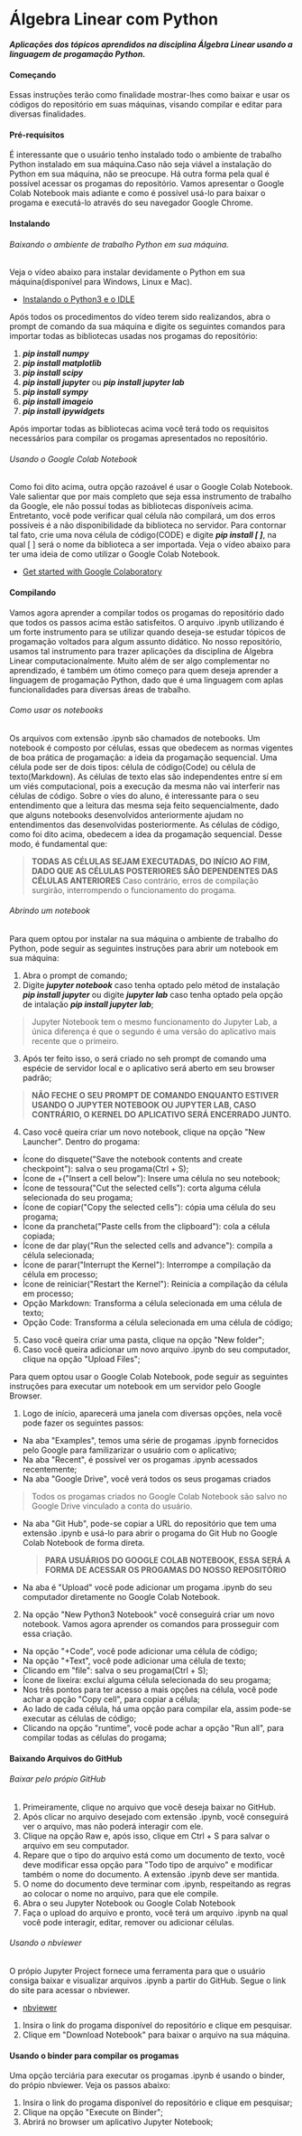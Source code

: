 # Álgebra Linear com Python
**_Aplicações dos tópicos aprendidos na disciplina Álgebra Linear usando a linguagem de progamação Python._**

#### Começando
Essas instruções terão como finalidade mostrar-lhes como baixar e usar os códigos do repositório em suas máquinas, visando compilar e
editar para diversas finalidades.

#### Pré-requisitos
É interessante que o usuário tenho instalado todo o ambiente de trabalho Python instalado em sua máquina.Caso não seja viável a instalação 
do Python em sua máquina, não se preocupe. Há outra forma pela qual é possível acessar os progamas do repositório. Vamos apresentar o 
Google Colab Notebook mais adiante e como é possível usá-lo para baixar o progama e executá-lo através do seu navegador Google Chrome.

#### Instalando

###### Baixando o ambiente de trabalho Python em sua máquina.

Veja o vídeo abaixo para instalar devidamente o Python em sua máquina(disponível para Windows, Linux e Mac).

- [Instalando o Python3 e o IDLE](https://www.youtube.com/watch?v=VuKvR1J2LQE)

Após todos os procedimentos do vídeo terem sido realizandos, abra o prompt de comando da sua máquina e digite os seguintes comandos
para importar todas as bibliotecas usadas nos progamas do repositório:

1. **_pip install numpy_**
2. **_pip install matplotlib_**
3. **_pip install scipy_**
4. **_pip install jupyter_** ou **_pip install jupyter lab_**
5. **_pip install sympy_**
6. **_pip install imageio_**
7. **_pip install ipywidgets_**

Após importar todas as bibliotecas acima você terá todo os requisitos necessários para compilar os progamas apresentados no repositório.

###### Usando o Google Colab Notebook

Como foi dito acima, outra opção razoável é usar o Google Colab Notebook. Vale salientar que por mais completo que seja essa instrumento
de trabalho da Google, ele não possuí todas as bibliotecas disponíveis acima. Entretanto, você pode verificar qual célula não compilará,
um dos erros possíveis é a não disponibilidade da biblioteca no servidor. Para contornar tal fato, crie uma nova célula de código(CODE)
e digite **_pip install [ ]_**, na qual [ ] será o nome da biblioteca a ser importada. Veja o vídeo abaixo para ter uma ideia de como
utilizar o Google Colab Notebook.


- [Get started with Google Colaboratory](https://www.youtube.com/watch?v=inN8seMm7UI)

#### Compilando

Vamos agora aprender a compilar todos os progamas do repositório dado que todos os passos acima estão satisfeitos. O arquivo .ipynb 
utilizando é um forte instrumento para se utilizar quando deseja-se estudar tópicos de progamação voltados para algum assunto 
didático. No nosso repositório, usamos tal instrumento para trazer aplicações da disciplina de Álgebra Linear computacionalmente.
Muito além de ser algo complementar no aprendizado, é também um ótimo começo para quem deseja aprender a linguagem de progamação 
Python, dado que é uma linguagem com aplas funcionalidades para diversas áreas de trabalho.

###### Como usar os notebooks

Os arquivos com extensão .ipynb são chamados de notebooks. Um notebook é composto por células, essas que obedecem as normas vigentes de
boa prática de progamação: a ideia da progamação sequencial. Uma célula pode ser de dois tipos: célula de código(Code) ou célula de 
texto(Markdown). As células de texto elas são independentes entre sí em um viés computacional, pois a execução da mesma não vai 
interferir nas células de código. Sobre o víes do aluno, é interessante para o seu entendimento que a leitura das mesma seja feito
sequencialmente, dado que alguns notebooks desenvolvidos anteriormente ajudam no entendimentos das desenvolvidas posteriormente. As
células de código, como foi dito acima, obedecem a idea da progamação sequencial. Desse modo, é fundamental que:
 > **TODAS AS CÉLULAS SEJAM EXECUTADAS, DO INÍCIO AO FIM, DADO QUE AS CÉLULAS POSTERIORES SÃO DEPENDENTES DAS CÉLULAS ANTERIORES**
 Caso contrário, erros de compilação surgirão, interrompendo o funcionamento do progama.
 
 ###### Abrindo um notebook
 
 Para quem optou por instalar na sua máquina o ambiente de trabalho do Python, pode seguir as seguintes instruções para abrir um 
 notebook em sua máquina:
 
 1. Abra o prompt de comando;
 2. Digite **_jupyter notebook_** caso tenha optado pelo métod de instalação **_pip install jupyter_** ou digite **_jupyter lab_** 
 caso tenha optado pela opção de intalação **_pip install jupyter lab_**;
 > Jupyter Notebook tem o mesmo funcionamento do Jupyter Lab, a única diferença é que o segundo é uma versão do aplicativo mais recente que o primeiro.
 3. Após ter feito isso, o será criado no seh prompt de comando uma espécie de servidor local e o aplicativo será aberto em seu browser
 padrão;
 > **NÃO FECHE O SEU PROMPT DE COMANDO ENQUANTO ESTIVER USANDO O JUPYTER NOTEBOOK OU JUPYTER LAB, CASO CONTRÁRIO, O KERNEL DO APLICATIVO SERÁ ENCERRADO JUNTO.**
 4. Caso você queira criar um novo notebook, clique na opção "New Launcher". Dentro do progama:
  - Ícone do disquete("Save the notebook contents and create checkpoint"): salva o seu progama(Ctrl + S);
  - Ícone de +("Insert a cell below"): Insere uma célula no seu notebook;
  - Ícone de tessoura("Cut the selected cells"): corta alguma célula selecionada do seu progama;
  - Ícone de copiar("Copy the selected cells"): cópia uma célula do seu progama;
  - Ícone da prancheta("Paste cells from the clipboard"): cola a célula copiada;
  - Ícone de dar play("Run the selected cells and advance"): compila a célula selecionada;
  - Ícone de parar("Interrupt the Kernel"): Interrompe a compilação da célula em processo;
  - Ícone de reiniciar("Restart the Kernel"): Reinicia a compilação da célula em processo;
  - Opção Markdown: Transforma a célula selecionada em uma célula de texto;
  - Opção Code: Transforma a célula selecionada em uma célula de código;
 5. Caso você queira criar uma pasta, clique na opção "New folder";
 6. Caso você queira adicionar um novo arquivo .ipynb do seu computador, clique na opção "Upload Files";
 
 Para quem optou usar o Google Colab Notebook, pode seguir as seguintes instruções para executar um notebook em um servidor pelo
 Google Browser.
 
1. Logo de início, aparecerá uma janela com diversas opções, nela você pode fazer os seguintes passos:
 - Na aba "Examples", temos uma série de progamas .ipynb fornecidos pelo Google para familizarizar o usuário com o aplicativo;
 - Na aba "Recent", é possível ver os progamas .ipynb acessados recentemente;
 - Na aba "Google Drive", você verá todos os seus progamas criados
  > Todos os progamas criados no Google Colab Notebook são salvo no Google Drive vinculado a conta do usuário.
 - Na aba "Git Hub", pode-se copiar a URL do repositório que tem uma extensão .ipynb e usá-lo para abrir o progama do Git Hub no 
   Google Colab Notebook de forma direta.
   > **PARA USUÁRIOS DO GOOGLE COLAB NOTEBOOK, ESSA SERÁ A FORMA DE ACESSAR OS PROGAMAS DO NOSSO REPOSITÓRIO**
 - Na aba é "Upload" você pode adicionar um progama .ipynb do seu computador diretamente no Google Colab Notebook.
2. Na opção "New Python3 Notebook" você conseguirá criar um novo notebook. Vamos agora aprender os comandos para prosseguir com essa
criação.
 - Na opção "+Code", você pode adicionar uma célula de código;
 - Na opção "+Text", você pode adicionar uma célula de texto;
 - Clicando em "file": salva o seu progama(Ctrl + S);
 - Ícone de lixeira: exclui alguma célula selecionada do seu progama;
 - Nos três pontos para ter acesso a mais opções na célula, você pode achar a opção "Copy cell", para copiar a célula;
 - Ao lado de cada célula, há uma opção para compilar ela, assim pode-se executar as células de código;
 - Clicando na opção "runtime", você pode achar a opção "Run all", para compilar todas as células do progama;
 
 #### Baixando Arquivos do GitHub
 
 ###### Baixar pelo própio GitHub
 
1. Primeiramente, clique no arquivo que você deseja baixar no GitHub.
2. Após clicar no arquivo desejado com extensão .ipynb, você conseguirá ver o arquivo, mas não poderá interagir com ele.
3. Clique na opção Raw e, após isso, clique em Ctrl + S para salvar o arquivo em seu computador.
4. Repare que o tipo do arquivo está como um documento de texto, você deve modificar essa opção para "Todo tipo de arquivo" e modificar também o nome do documento. A extensão .ipynb deve ser mantida.
5. O nome do documento deve terminar com .ipynb, respeitando as regras ao colocar o nome no arquivo, para que ele compile.
6. Abra o seu Jupyter Notebook ou Google Colab Notebook
7. Faça o upload do arquivo e pronto, você terá um arquivo .ipynb na qual você pode interagir, editar, remover ou adicionar células.

###### Usando o nbviewer

O própio Jupyter Project fornece uma ferramenta para que o usuário consiga baixar e visualizar arquivos .ipynb a partir do GitHub.
Segue o link do site para acessar o nbviewer.

- [nbviewer](https://nbviewer.jupyter.org/)

1. Insira o link do progama disponível do repositório e clique em pesquisar.
2. Clique em "Download Notebook" para baixar o arquivo na sua máquina.

#### Usando o binder para compilar os progamas

Uma opção terciária para executar os progamas .ipynb é usando o binder, do própio nbviewer. Veja os passos abaixo:

1. Insira o link do progama disponível do repositório e clique em pesquisar;
2. Clique na opção "Execute on Binder";
3. Abrirá no browser um aplicativo Jupyter Notebook;
